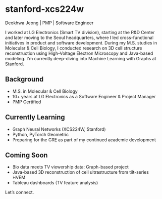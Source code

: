# stanford-xcs224w

Deokhwa Jeong | PMP | Software Engineer

I worked at LG Electronics (Smart TV division), starting at the R&D Center and later moving to the Seoul headquarters, where I led cross-functional initiatives in product and software development.
During my M.S. studies in Molecular & Cell Biology, I conducted research on 3D cell structure reconstruction using High-Voltage Electron Microscopy and Java-based modeling.
I'm currently deep-diving into Machine Learning with Graphs at Stanford.

## Background
- M.S. in Molecular & Cell Biology
- 10+ years at LG Electronics as a Software Engineer & Project Manager
- PMP Certified  

## Currently Learning
- Graph Neural Networks (XCS224W, Stanford)  
- Python, PyTorch Geometric
- Preparing for the GRE as part of my continued academic development  

## Coming Soon
- Bio data meets TV viewership data: Graph-based project  
- Java-based 3D reconstruction of cell ultrastructure from tilt-series HVEM 
- Tableau dashboards (TV feature analysis)

Let’s connect.
